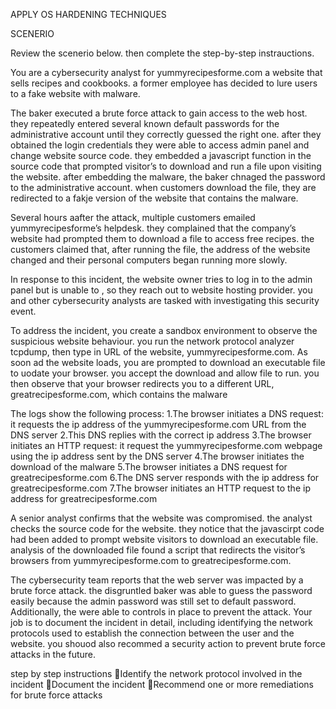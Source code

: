 APPLY OS HARDENING TECHNIQUES

SCENERIO

Review the scenerio below. then complete the step-by-step instrauctions.

You are a cybersecurity analyst for yummyrecipesforme.com a website that sells recipes and cookbooks. a former employee has decided to lure users to a fake website with malware.

The baker executed a brute force attack to gain access to the web host. they repeatedly entered several known default passwords for the administrative account until they correctly guessed the right one. after they obtained the login credentials they were able to access admin panel and change website source code. they embedded a javascript function in the source code that prompted visitor’s to download and run a file upon visiting the website. after embedding the malware, the baker chnaged the password to the administrative account. when customers download the file, they are redirected to a fakje version of the website that contains the malware. 

Several hours aafter the attack, multiple customers emailed yummyrecipesforme’s helpdesk. they complained that the company’s website had prompted them to download a file to access free recipes. the customers claimed that, after running the file, the address of the website changed and their personal computers began running more slowly.

In response to this incident, the website owner tries to log in to the admin panel but is unable to , so they reach out to website hosting provider. you and other cybersecurity analysts are tasked with investigating this security event.

To address the incident, you create a sandbox environment to observe the suspicious website behaviour. you run the network protocol analyzer tcpdump, then type in URL of the website, yummyrecipesforme.com. As soon ad the website loads, you are prompted to download an executable file to uodate your browser. you accept the download and allow file to run. you then observe that your browser redirects you to a different URL, greatrecipesforme.com, which contains the malware

The logs show the following process: 
1.The browser initiates a DNS request: it requests the ip address of the yummyrecipesforme.com URL from the DNS server
2.This DNS replies with the correct ip address
3.The browser initiates an HTTP request: it request the yummyrecipesforme.com webpage using the ip address sent by the DNS server
4.The browser initiates the download of the malware
5.The browser initiates a DNS request for greatrecipesforme.com
6.The DNS server responds with the ip address for greatrecipesforme.com
7.The browser initiates an HTTP request to the ip address for greatrecipesforme.com


A senior analyst confirms that the website was compromised. the analyst checks the source code for the website. they notice that the javascirpt code had been added to prompt website visitors to download an executable file. analysis of the downloaded file found a script that redirects the visitor’s browsers from yummyrecipesforme.com to greatrecipesforme.com.

The cybersecurity team reports that the web server was impacted by a brute force attack. the disgruntled baker was able to guess the password easily because the admin password was still set to default password. Additionally, the were able to controls in place to prevent the attack.
Your job is to document the incident in detail, including identifying the network protocols used to establish the connection between the user and the website. you shouod also recommed a security action to prevent brute force attacks in the future.

step by step instructions
Identify the network protocol involved in the incident
Document the incident
Recommend one or more remediations for brute force attacks
